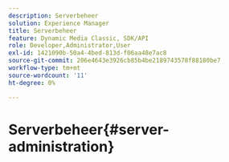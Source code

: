 ```yaml
---
description: Serverbeheer
solution: Experience Manager
title: Serverbeheer
feature: Dynamic Media Classic, SDK/API
role: Developer,Administrator,User
exl-id: 1421090b-50a4-4bed-813d-f06aa48e7ac8
source-git-commit: 206e4643e3926cb85b4be2189743578f88180be7
workflow-type: tm+mt
source-wordcount: '11'
ht-degree: 0%

---
```


# Serverbeheer{#server-administration}
